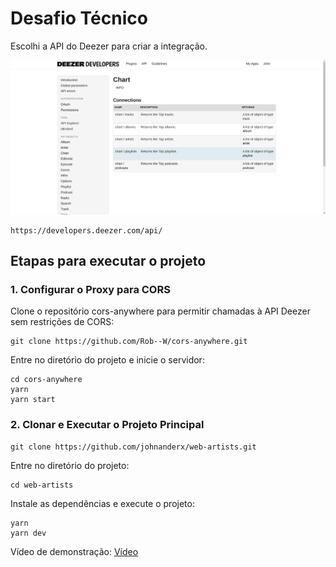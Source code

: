 # Desafio Técnico

Escolhi a API do Deezer para criar a integração.

<img src='./assets/api.png' alt='api photo'>

```
https://developers.deezer.com/api/
```

## Etapas para executar o projeto

### 1. Configurar o Proxy para CORS

Clone o repositório cors-anywhere para permitir chamadas à API Deezer sem restrições de CORS:

```
git clone https://github.com/Rob--W/cors-anywhere.git
```

Entre no diretório do projeto e inicie o servidor:

```
cd cors-anywhere
yarn
yarn start
```

### 2. Clonar e Executar o Projeto Principal

```
git clone https://github.com/johnanderx/web-artists.git
```

Entre no diretório do projeto:

```
cd web-artists
```

Instale as dependências e execute o projeto:

```
yarn
yarn dev
```

Vídeo de demonstração: <a href='https://drive.google.com/file/d/1m4SzmBIPs627OBIpBwtdLqVGrW2PvZNX/view?usp=drive_link'>Vídeo<a/>
